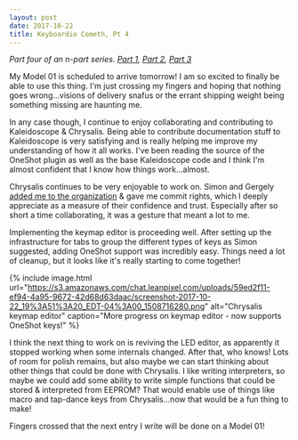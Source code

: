 ```yaml
---
layout: post
date: 2017-10-22
title: Keyboardio Cometh, Pt 4
---
```


*Part four of an n-part series. [Part 1](/2017/10/16/keyboardio_pt1.html), [Part 2](/2017/10/18/keyboardio_pt2.html), [Part 3](/2017/10/19/keyboardio_pt3.html)*

My Model 01 is scheduled to arrive tomorrow!
I am so excited to finally be able to use this thing.
I'm just crossing my fingers and hoping that nothing goes wrong...visions of delivery snafus or the errant shipping weight being something missing are haunting me.

In any case though, I continue to enjoy collaborating and contributing to Kaleidoscope & Chrysalis.
Being able to contribute documentation stuff to Kaleidoscope is very satisfying and is really helping me improve my understanding of how it all works.
I've been reading the source of the OneShot plugin as well as the base Kaleidoscope code and I think I'm almost confident that I know how things work...almost.

Chrysalis continues to be very enjoyable to work on.
Simon and Gergely [added me to the organization][org] & gave me commit rights, which I deeply appreciate as a measure of their confidence and trust.
Especially after so short a time collaborating, it was a gesture that meant a lot to me.

Implementing the keymap editor is proceeding well.
After setting up the infrastructure for tabs to group the different types of keys as Simon suggested, adding OneShot support was incredibly easy.
Things need a lot of cleanup, but it looks like it's really starting to come together!

{% include image.html url="https://s3.amazonaws.com/chat.leanpixel.com/uploads/59ed2f11-ef94-4a95-9672-42d68d63daac/screenshot-2017-10-22_19%3A51%3A20_EDT-04%3A00_1508716280.png" alt="Chrysalis keymap editor" caption="More progress on keymap editor - now supports OneShot keys!" %}

I think the next thing to work on is reviving the LED editor, as apparently it stopped working when some internals changed.
After that, who knows!
Lots of room for polish remains, but also maybe we can start thinking about other things that could be done with Chrysalis.
I like writing interpreters, so maybe we could add some ability to write simple functions that could be stored & interpreted from EEPROM?
That would enable use of things like macro and tap-dance keys from Chrysalis...now that would be a fun thing to make!

Fingers crossed that the next entry I write will be done on a Model 01!

  [org]: https://github.com/Lepidopterarium/
